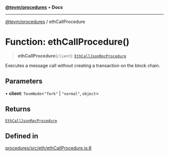 [**@tevm/procedures**](../README.md) • **Docs**

***

[@tevm/procedures](../globals.md) / ethCallProcedure

# Function: ethCallProcedure()

> **ethCallProcedure**(`client`): [`EthCallJsonRpcProcedure`](../type-aliases/EthCallJsonRpcProcedure.md)

Executes a message call without creating a transaction on the block chain.

## Parameters

• **client**: `TevmNode`\<`"fork"` \| `"normal"`, `object`\>

## Returns

[`EthCallJsonRpcProcedure`](../type-aliases/EthCallJsonRpcProcedure.md)

## Defined in

[procedures/src/eth/ethCallProcedure.js:8](https://github.com/evmts/tevm-monorepo/blob/main/packages/procedures/src/eth/ethCallProcedure.js#L8)
